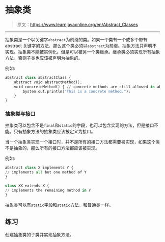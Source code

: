 # 抽象类

> 原文：<https://www.learnjavaonline.org/en/Abstract_Classes>

* * *

抽象类是一个以关键字`abstract`为前缀的类。如果一个类有一个或多个带有 abstract 关键字的方法，那么这个类必须以`abstract`为前缀。抽象方法只声明不实现。抽象类不能被实例化，但是可以被另一个类继承。继承类必须实现所有抽象方法，否则子类也应该被声明为抽象的。

例如:

```py
abstract class abstractClass { 
    abstract void abstractMethod(); 
    void concreteMethod() { // concrete methods are still allowed in abstract classes 
        System.out.println("This is a concrete method."); 
    } 
} 
```

### 抽象类与接口

抽象类可以包含不是`final`和`static`的字段，也可以包含实现的方法，但是接口不能。只有抽象方法的抽象类应该被定义为接口。

当一个抽象类实现一个接口时，并不是所有的接口方法都需要被实现，如果这个类不是抽象的，那么所有的接口方法都应该被实现。

例如:

```py
abstract class X implements Y {
// implements all but one method of Y
}

class XX extends X {
// implements the remaining method in Y
} 
```

抽象类可以有`static`字段和`static`方法，和普通类一样。

## 练习

创建抽象类的子类并实现抽象方法。
